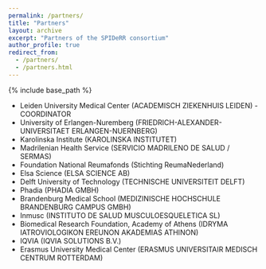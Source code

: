 ```yaml
---
permalink: /partners/
title: "Partners"
layout: archive
excerpt: "Partners of the SPIDeRR consortium"
author_profile: true
redirect_from: 
  - /partners/
  - /partners.html
---
```


{% include base_path %}

- Leiden University Medical Center (ACADEMISCH ZIEKENHUIS LEIDEN) - COORDINATOR
- University of Erlangen-Nuremberg (FRIEDRICH-ALEXANDER-UNIVERSITAET ERLANGEN-NUERNBERG)
- Karolinska Institute (KAROLINSKA INSTITUTET)
- Madrilenian Health Service (SERVICIO MADRILENO DE SALUD / SERMAS)
- Foundation National Reumafonds (Stichting ReumaNederland)
- Elsa Science (ELSA SCIENCE AB)
- Delft University of Technology (TECHNISCHE UNIVERSITEIT DELFT)
- Phadia (PHADIA GMBH)
- Brandenburg Medical School (MEDIZINISCHE HOCHSCHULE BRANDENBURG CAMPUS GMBH) 
- Inmusc (INSTITUTO DE SALUD MUSCULOESQUELETICA SL)
- Biomedical Research Foundation, Academy of Athens (IDRYMA IATROVIOLOGIKON EREUNON AKADEMIAS ATHINON)
- IQVIA (IQVIA SOLUTIONS B.V.)
- Erasmus University Medical Center (ERASMUS UNIVERSITAIR MEDISCH CENTRUM ROTTERDAM)
